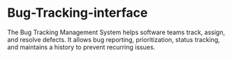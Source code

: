 # Bug-Tracking-interface
The Bug Tracking Management System helps software teams track, assign, and resolve defects. It allows bug reporting, prioritization, status tracking, and maintains a history to prevent recurring issues.
